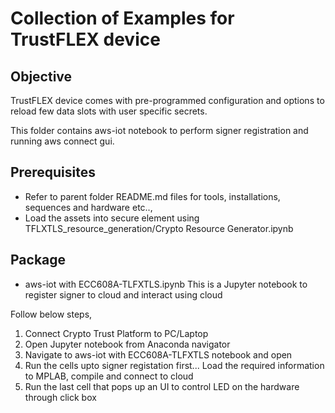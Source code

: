# Collection of Examples for TrustFLEX device

## Objective
TrustFLEX device comes with pre-programmed configuration and options to reload few data slots with user specific secrets.

This folder contains aws-iot notebook to perform signer registration and running aws connect gui.

## Prerequisites
   - Refer to parent folder README.md files for tools, installations, sequences and hardware etc..,
   - Load the assets into secure element using TFLXTLS_resource_generation/Crypto Resource Generator.ipynb

## Package
 - aws-iot with ECC608A-TLFXTLS.ipynb
This is a Jupyter notebook to register signer to cloud and interact using cloud

Follow below steps,
1. Connect Crypto Trust Platform to PC/Laptop
2. Open Jupyter notebook from Anaconda navigator
3. Navigate to aws-iot with ECC608A-TLFXTLS notebook and open
4. Run the cells upto signer registation first... Load the required information to MPLAB, compile and connect to cloud
5. Run the last cell that pops up an UI to control LED on the hardware through click box
